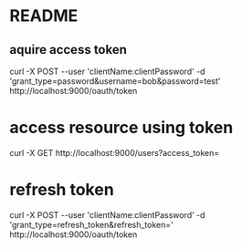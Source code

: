 # README #

## aquire access token
 curl -X POST --user 'clientName:clientPassword' -d 'grant_type=password&username=bob&password=test' http://localhost:9000/oauth/token

 # access resource using token
 curl -X GET  http://localhost:9000/users?access_token=

 # refresh token
 curl -X POST  --user 'clientName:clientPassword' -d 'grant_type=refresh_token&refresh_token=' http://localhost:9000/oauth/token